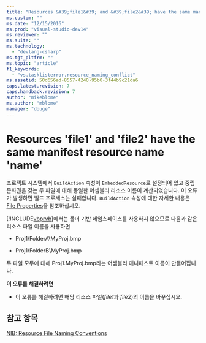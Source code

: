 ```yaml
---
title: "Resources &#39;file1&#39; and &#39;file2&#39; have the same manifest resource name &#39;name&#39; | Microsoft Docs"
ms.custom: ""
ms.date: "12/15/2016"
ms.prod: "visual-studio-dev14"
ms.reviewer: ""
ms.suite: ""
ms.technology: 
  - "devlang-csharp"
ms.tgt_pltfrm: ""
ms.topic: "article"
f1_keywords: 
  - "vs.tasklisterror.resource_naming_conflict"
ms.assetid: 50d656ad-8557-4240-95b0-3f44b9c21da6
caps.latest.revision: 7
caps.handback.revision: 7
author: "mikeblome"
ms.author: "mblome"
manager: "douge"
---
```

# Resources &#39;file1&#39; and &#39;file2&#39; have the same manifest resource name &#39;name&#39;
프로젝트 시스템에서 `BuildAction` 속성이 `EmbeddedResource`로 설정되어 있고 중립 문화권을 갖는 두 파일에 대해 동일한 어셈블리 리소스 이름이 계산되었습니다.  이 오류가 발생하면 빌드 프로세스는 실패합니다.  `BuildAction` 속성에 대한 자세한 내용은 [File Properties](http://msdn.microsoft.com/ko-kr/013c4aed-08d6-4dce-a124-ca807ca08959)을 참조하십시오.  
  
 [!INCLUDE[vbprvb](../Token/vbprvb_md.md)]에서는 폴더 기반 네임스페이스를 사용하지 않으므로 다음과 같은 리소스 파일 이름을 사용하면  
  
-   Proj1\\FolderA\\MyProj.bmp  
  
-   Proj1\\FolderB\\MyProj.bmp  
  
 두 파일 모두에 대해 Proj1.MyProj.bmp라는 어셈블리 매니페스트 이름이 만들어집니다.  
  
 **이 오류를 해결하려면**  
  
-   이 오류를 해결하려면 해당 리소스 파일\(*file1*과 *file2*\)의 이름을 바꾸십시오.  
  
## 참고 항목  
 [NIB: Resource File Naming Conventions](http://msdn.microsoft.com/ko-kr/7b1a2cdf-6196-4034-8fc7-51a271842cc2)